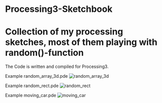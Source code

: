 # Processing3-Sketchbook
# Collection of my processing sketches, most of them playing with random()-function
The Code is written and compiled for Processing3.

Example random_array_3d.pde
![random_array_3d](/../example_images/img-monday-19.png?raw=true "Example random array 3d")

Example random_rect.pde
![random_rect](/../example_images/sc-000005.jpg?raw=true "Example random rect")

Example moving_car.pde
![moving_car](/../example_images/example_car.png?raw=true "Example moving car")



